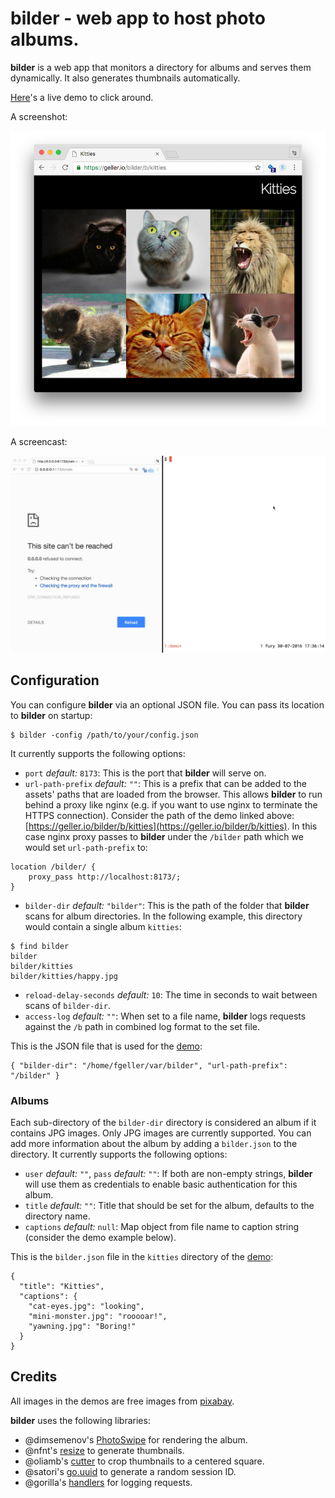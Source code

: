 # bilder - web app to host photo albums.

**bilder** is a web app that monitors a directory for albums and serves them dynamically.
It also generates thumbnails automatically.

[Here](https://geller.io/bilder/b/kitties)'s a live demo to click around.

A screenshot:

![bilder demo](screenshot.png)

A screencast:

![bilder demo](demo.gif)

## Configuration

You can configure **bilder** via an optional JSON file. You can pass its location to **bilder** on startup:

```
$ bilder -config /path/to/your/config.json
```

It currently supports the following options:

 + `port` *default:* `8173`: This is the port that **bilder** will serve on.
 + `url-path-prefix` *default:* `""`: This is a prefix that can be added to the assets' paths that are loaded from the browser. This allows **bilder** to run behind a proxy like nginx (e.g. if you want to use nginx to  terminate the HTTPS connection). Consider the path of the demo linked above: [https://geller.io/bilder/b/kitties](https://geller.io/bilder/b/kitties). In this case nginx proxy passes to **bilder** under the `/bilder` path which we would set `url-path-prefix` to:
```
location /bilder/ {
    proxy_pass http://localhost:8173/;
}
```
 + `bilder-dir` *default:* `"bilder"`: This is the path of the folder that **bilder** scans for album directories. In the following example, this directory would contain a single album `kitties`:
```
$ find bilder
bilder
bilder/kitties
bilder/kitties/happy.jpg
```
 + `reload-delay-seconds` *default:* `10`: The time in seconds to wait between scans of `bilder-dir`.
 + `access-log` *default:* `""`: When set to a file name, **bilder** logs requests against the `/b` path in combined log format to the set file.

This is the JSON file that is used for the [demo](https://geller.io/bilder/b/kitties):
```
{ "bilder-dir": "/home/fgeller/var/bilder", "url-path-prefix": "/bilder" }
```

### Albums

Each sub-directory of the `bilder-dir` directory is considered an album if it contains JPG images.
Only JPG images are currently supported.
You can add more information about the album by adding a `bilder.json` to the directory.
It currently supports the following options:

 + `user` *default:* `""`, `pass` *default:* `""`: If both are non-empty strings, **bilder** will use them as credentials to enable basic authentication for this album.
 + `title` *default:* `""`: Title that should be set for the album, defaults to the directory name.
 + `captions` *default:* `null`: Map object from file name to caption string (consider the demo example below).

This is the `bilder.json` file in the `kitties` directory of the [demo](https://geller.io/bilder/b/kitties):
```
{
  "title": "Kitties",
  "captions": {
    "cat-eyes.jpg": "looking",
    "mini-monster.jpg": "rooooar!",
    "yawning.jpg": "Boring!"
  }
}
```

## Credits

All images in the demos are free images from [pixabay](https://pixabay.com/).

**bilder** uses the following libraries:

 + @dimsemenov's [PhotoSwipe](https://github.com/dimsemenov/PhotoSwipe) for rendering the album.
 + @nfnt's [resize](https://github.com/nfnt/resize) to generate thumbnails.
 + @oliamb's [cutter](https://github.com/oliamb/cutter) to crop thumbnails to a centered square.
 + @satori's [go.uuid](https://github.com/satori/go.uuid) to generate a random session ID.
 + @gorilla's [handlers](https://github.com/gorilla/handlers) for logging requests.
